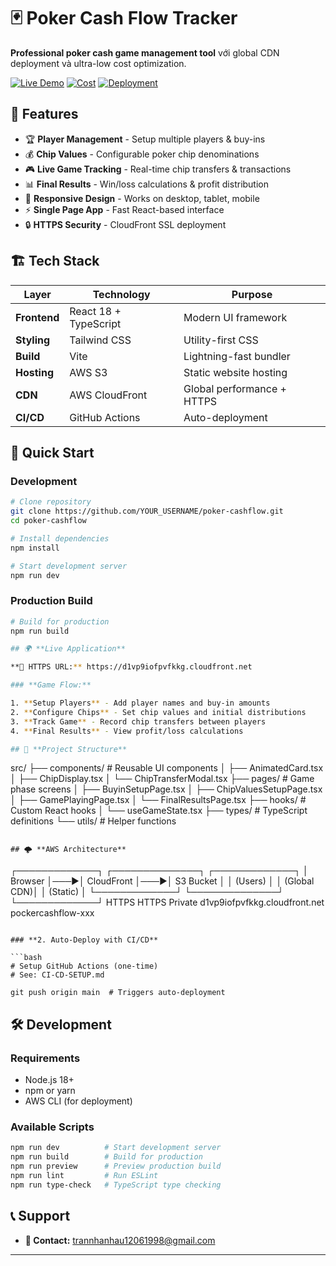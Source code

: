 # 🃏 Poker Cash Flow Tracker

**Professional poker cash game management tool** với global CDN deployment và ultra-low cost optimization.

[![Live Demo](https://img.shields.io/badge/🌍_Live_Demo-HTTPS-green)](https://d1vp9iofpvfkkg.cloudfront.net)
[![Cost](https://img.shields.io/badge/💰_Monthly_Cost-$0.05-brightgreen)](./AWS-COST-OPTIMIZATION.md)
[![Deployment](https://img.shields.io/badge/🚀_Auto_Deploy-GitHub_Actions-blue)](./CI-CD-SETUP.md)

## 🎯 **Features**

- 🏆 **Player Management** - Setup multiple players & buy-ins
- 💰 **Chip Values** - Configurable poker chip denominations
- 🎮 **Live Game Tracking** - Real-time chip transfers & transactions
- 📊 **Final Results** - Win/loss calculations & profit distribution
- 📱 **Responsive Design** - Works on desktop, tablet, mobile
- ⚡ **Single Page App** - Fast React-based interface
- 🔒 **HTTPS Security** - CloudFront SSL deployment

## 🏗️ **Tech Stack**

| Layer        | Technology            | Purpose                    |
| ------------ | --------------------- | -------------------------- |
| **Frontend** | React 18 + TypeScript | Modern UI framework        |
| **Styling**  | Tailwind CSS          | Utility-first CSS          |
| **Build**    | Vite                  | Lightning-fast bundler     |
| **Hosting**  | AWS S3                | Static website hosting     |
| **CDN**      | AWS CloudFront        | Global performance + HTTPS |
| **CI/CD**    | GitHub Actions        | Auto-deployment            |

## 🚀 **Quick Start**

### **Development**

```bash
# Clone repository
git clone https://github.com/YOUR_USERNAME/poker-cashflow.git
cd poker-cashflow

# Install dependencies
npm install

# Start development server
npm run dev
```

### **Production Build**

```bash
# Build for production
npm run build

## 🌍 **Live Application**

**🔗 HTTPS URL:** https://d1vp9iofpvfkkg.cloudfront.net

### **Game Flow:**

1. **Setup Players** - Add player names and buy-in amounts
2. **Configure Chips** - Set chip values and initial distributions
3. **Track Game** - Record chip transfers between players
4. **Final Results** - View profit/loss calculations

## 📁 **Project Structure**

```

src/
├── components/ # Reusable UI components
│ ├── AnimatedCard.tsx
│ ├── ChipDisplay.tsx
│ └── ChipTransferModal.tsx
├── pages/ # Game phase screens
│ ├── BuyinSetupPage.tsx
│ ├── ChipValuesSetupPage.tsx
│ ├── GamePlayingPage.tsx
│ └── FinalResultsPage.tsx
├── hooks/ # Custom React hooks
│ └── useGameState.tsx
├── types/ # TypeScript definitions
└── utils/ # Helper functions

```

## 🌩️ **AWS Architecture**

```

┌─────────────┐ ┌──────────────┐ ┌─────────────┐
│ Browser │───▶│ CloudFront │───▶│ S3 Bucket │
│ (Users) │ │ (Global CDN)│ │ (Static) │
└─────────────┘ └──────────────┘ └─────────────┘
HTTPS HTTPS Private
d1vp9iofpvfkkg.cloudfront.net pockercashflow-xxx

````

### **2. Auto-Deploy with CI/CD**

```bash
# Setup GitHub Actions (one-time)
# See: CI-CD-SETUP.md

git push origin main  # Triggers auto-deployment
````

## 🛠️ **Development**

### **Requirements**

- Node.js 18+
- npm or yarn
- AWS CLI (for deployment)

### **Available Scripts**

```bash
npm run dev          # Start development server
npm run build        # Build for production
npm run preview      # Preview production build
npm run lint         # Run ESLint
npm run type-check   # TypeScript type checking
```

## 📞 **Support**

- **📧 Contact:** trannhanhau12061998@gmail.com

---
